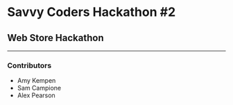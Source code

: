 # Savvy Coders Hackathon \#2
## Web Store Hackathon


---

### Contributors
+ Amy Kempen
+ Sam Campione
+ Alex Pearson

